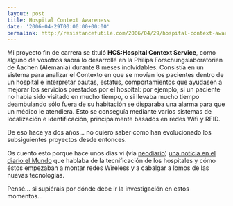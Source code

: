 ```yaml
---
layout: post
title: Hospital Context Awareness
date: '2006-04-29T00:00:00+00:00'
permalink: http://resistancefutile.com/2006/04/29/hospital-context-awareness/
---
```

<img style="float:right; margin:0 0 10px 10px;" src="http://photos1.blogger.com/blogger/6639/1972/320/hospital%20lego.jpg" border="0" alt="" />Mi proyecto fin de carrera se tituló <span style="font-weight:bold;">HCS:Hospital Context Service</span>, como alguno de vosotros sabrá lo desarrollé en la Philips Forschungslaboratorien de Aachen (Alemania) durante 8 meses inolvidables. Consistía en un sistema para analizar el Contexto en que se movían los pacientes dentro de un hospital e interpretar pautas, estatus, comportamientos que ayudasen a mejorar los servicios prestados por el hospital: por ejemplo, si un paciente no había sido visitado en mucho tiempo, o si llevaba mucho tiempo deambulando sólo fuera de su habitación se disparaba una alarma para que un médico le atendiera. Esto se conseguía mediante varios sistemas de localización e identificación, principalmente basados en redes Wifi y RFID.

De eso hace ya dos años... no quiero saber como han evolucionado los subsiguientes proyectos desde entonces.

Os cuento esto porque hace unos días vi (vía <a href="http://www.neodiario.net/story.php?id=236">neodiario</a>) <a href="http://www.elmundo.es/navegante/2006/04/21/esociedad/1145633855.html">una notícia en el diario el Mundo</a> que hablaba de la tecnificación de los hospitales y cómo éstos empezaban a montar redes Wireless y a cabalgar a lomos de las nuevas tecnologías. 

Pensé... si supiérais por dónde debe ir la investigación en estos momentos...
